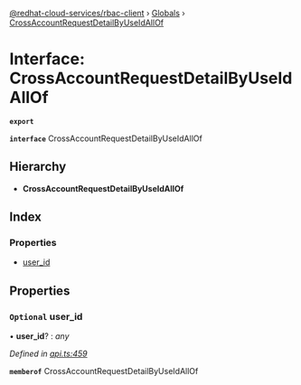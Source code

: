 [@redhat-cloud-services/rbac-client](../README.md) › [Globals](../globals.md) › [CrossAccountRequestDetailByUseIdAllOf](crossaccountrequestdetailbyuseidallof.md)

# Interface: CrossAccountRequestDetailByUseIdAllOf

**`export`** 

**`interface`** CrossAccountRequestDetailByUseIdAllOf

## Hierarchy

* **CrossAccountRequestDetailByUseIdAllOf**

## Index

### Properties

* [user_id](crossaccountrequestdetailbyuseidallof.md#optional-user_id)

## Properties

### `Optional` user_id

• **user_id**? : *any*

*Defined in [api.ts:459](https://github.com/RedHatInsights/javascript-clients/blob/master/packages/rbac/api.ts#L459)*

**`memberof`** CrossAccountRequestDetailByUseIdAllOf
